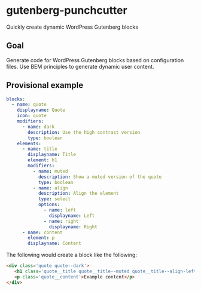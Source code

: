 # gutenberg-punchcutter
Quickly create dynamic WordPress Gutenberg blocks

## Goal
Generate code for WordPress Gutenberg blocks based on configuration files. Use BEM principles to generate dynamic user content.

## Provisional example

``` yaml
blocks:
  - name: quote
    displayname: Quote
    icon: quote
    modifiers:
      - name: dark
        description: Use the high contrast version
        type: boolean
    elements:
      - name: title
        displayname: Title
        element: h1
        modifiers: 
          - name: muted
            description: Show a muted version of the quote
            type: boolean
          - name: align
            description: Align the element
            type: select
            options:
              - name: left
                displayname: Left
              - name: right
                displayname: Right
      - name: content
        element: p
        displayname: Content
```

The following would create a block like the following:

``` html
<div class='quote quote--dark'>
   <h1 class='quote__title quote__title--muted quote__title--align-left'>Example title</h1>
   <p class='quote__content'>Example content</p>
</div>
```
